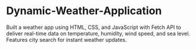 # Dynamic-Weather-Application
Built a weather app using HTML, CSS, and JavaScript with Fetch API to deliver real-time data on temperature, humidity, wind speed, and sea level. Features city search for instant weather updates.

